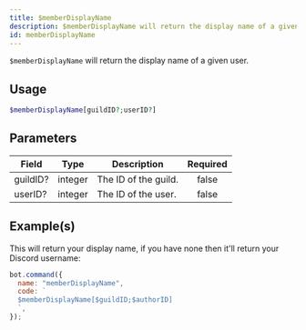 ```yaml
---
title: $memberDisplayName
description: $memberDisplayName will return the display name of a given user.
id: memberDisplayName
---
```


`$memberDisplayName` will return the display name of a given user.

## Usage

```php
$memberDisplayName[guildID?;userID?]
```

## Parameters

| Field       | Type    | Description                                                          | Required |
| ----------- | ------- | -------------------------------------------------------------------- | :------: |
| guildID?    | integer | The ID of the guild.                                                 |  false   |
| userID?     | integer | The ID of the user.                                                  |  false   |

## Example(s)

This will return your display name, if you have none then it'll return your Discord username:

```javascript
bot.command({
  name: "memberDisplayName",
  code: `
  $memberDisplayName[$guildID;$authorID]
  `,
});
```
